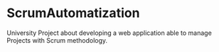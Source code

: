 # ScrumAutomatization
University Project about developing a web application able to manage Projects with Scrum methodology. 
